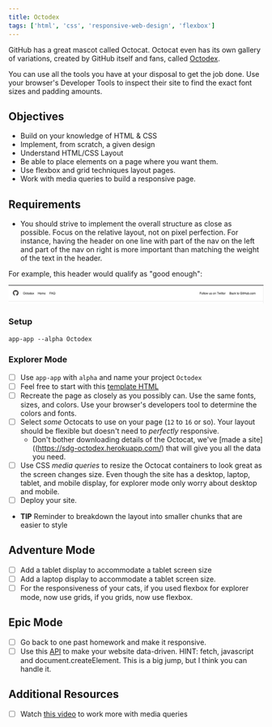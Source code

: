 ```yaml
---
title: Octodex
tags: ['html', 'css', 'responsive-web-design', 'flexbox']
---
```


GitHub has a great mascot called Octocat. Octocat even has its own gallery of variations, created by GitHub itself and fans, called [Octodex](https://octodex.github.com).

You can use all the tools you have at your disposal to get the job done. Use your browser's Developer Tools to inspect their site to find the exact font sizes and padding amounts.

## Objectives

- Build on your knowledge of HTML & CSS
- Implement, from scratch, a given design
- Understand HTML/CSS Layout
- Be able to place elements on a page where you want them.
- Use flexbox and grid techniques layout pages.
- Work with media queries to build a responsive page.

## Requirements

- You should strive to implement the overall structure as close as possible. Focus on the relative layout, not on pixel perfection. For instance, having the header on one line with part of the nav on the left and part of the nav on right is more important than matching the weight of the text in the header.

For example, this header would qualify as "good enough":

![](./assets/octodex-header-good-enough.png)

### Setup

```shell
app-app --alpha Octodex
```

### Explorer Mode

- [ ] Use `app-app` with `alpha` and name your project `Octodex`
- [ ] Feel free to start with this [template HTML](https://raw.githubusercontent.com/suncoast-devs/octodex-template/master/public/index.html)
- [ ] Recreate the page as closely as you possibly can. Use the same fonts, sizes, and colors. Use your browser's developers tool to determine the colors and fonts.
- [ ] Select _some_ Octocats to use on your page (`12` to `16` or so). Your layout should be flexible but doesn't need to _perfectly_ responsive.
  - Don't bother downloading details of the Octocat, we've [made a site]((https://sdg-octodex.herokuapp.com/) that will give you all the data you need.
- [ ] Use CSS _media queries_ to resize the Octocat containers to look great as the screen changes size. Even though the site has a desktop, laptop, tablet, and mobile display, for explorer mode only worry about desktop and mobile.
- [ ] Deploy your site.
- **TIP** Reminder to breakdown the layout into smaller chunks that are easier to style

## Adventure Mode

- [ ] Add a tablet display to accommodate a tablet screen size
- [ ] Add a laptop display to accommodate a tablet screen size.
- [ ] For the responsiveness of your cats, if you used flexbox for explorer mode, now use grids, if you grids, now use flexbox.

## Epic Mode

- [ ] Go back to one past homework and make it responsive.
- [ ] Use this [API](https://sdg-octodex.herokuapp.com/) to make your website data-driven. HINT: fetch, javascript and document.createElement. This is a big jump, but I think you can handle it.

## Additional Resources

- [ ] Watch [this video](https://www.youtube.com/watch?v=2KL-z9A56SQ) to work more with media queries
